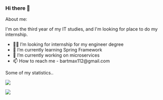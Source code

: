 ### Hi there 👋

About me:

I'm on the third year of my IT studies, and I'm looking for place to do my internship.
<ul>
    <li>👨‍🎓 I’m looking for internship for my engineer degree</li>
    <li>🌱   I’m currently learning Spring Framework </li>
    <li>🧱   I’m currently working on microservices  </li>
    <li>📫   How to reach me - bartmax112@gmail.com </li>
</ul>

<summary>Some of my statistics..</summary>
<p>
    <img src="https://github-readme-stats.vercel.app/api?username=Bartmax112&show_icons=true"/>
</p>
<p>
    <img src="https://github-readme-stats.vercel.app/api/top-langs/?username=Bartmax112&layout=compact" />
</p>




[comment]: <> ([![Bartmax's GitHub stats]&#40;https://github-readme-stats.vercel.app/api?username=Bartmax112&#41;]&#40;https://github.com/anuraghazra/github-readme-stats&#41;)



<!--
**Bartmax112/Bartmax112** is a ✨ _special_ ✨ repository because its `README.md` (this file) appears on your GitHub profile.

Here are some ideas to get you started:

- 🔭 I’m currently working on ...
I’m looking to collaborate on
- 🤔 I’m looking for help with ...
- 💬 Ask me about ...
- 📫 How to reach me: ...
- 😄 Pronouns: ...
- ⚡ Fun fact: ...

-->

